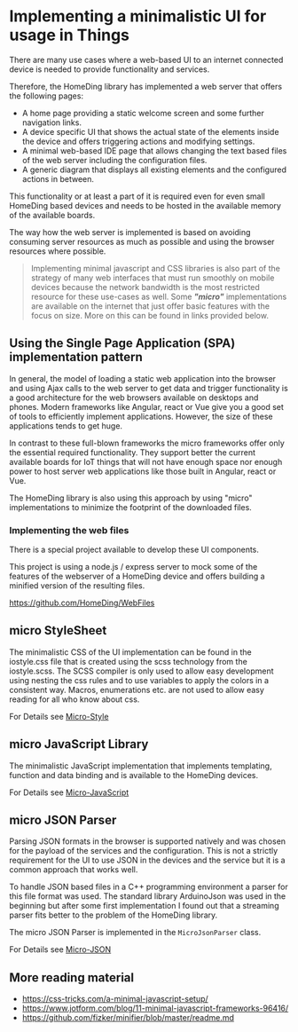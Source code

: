 # Implementing a minimalistic UI for usage in Things

There are many use cases where a web-based UI to an internet connected device is needed to provide functionality and services.

Therefore, the HomeDing library has implemented a web server that offers the following pages:

* A home page providing a static welcome screen and some further navigation links.
* A device specific UI that shows the actual state of the elements inside the device and offers triggering actions and modifying settings.
* A minimal web-based IDE page that allows changing the text based files of the web server including the configuration files.
* A generic diagram that displays all existing elements and the configured actions in between.

This functionality or at least a part of it is required even for even small HomeDing based devices and needs to be hosted in the available memory of the available boards.

The way how the web server is implemented is based on avoiding consuming server resources as much as possible and using the browser resources where possible.

> Implementing minimal javascript and CSS libraries is also part of the strategy of many web interfaces that must run smoothly on mobile devices because the network bandwidth is the most restricted resource for these use-cases as well.
> Some ***"micro"*** implementations are available on the internet that just offer basic features with the focus on size.
> More on this can be found in links provided below. 

## Using the Single Page Application (SPA) implementation pattern

In general, the model of loading a static web application into the browser and using Ajax calls to the web server to get data and trigger functionality is a good architecture for the web browsers available on desktops and phones. Modern frameworks like Angular, react or Vue give you a good set of tools to efficiently implement applications. However, the size of these applications tends to get huge.

In contrast to these full-blown frameworks the micro frameworks offer only the essential required functionality. They support better the current available boards for IoT things that will not have enough space nor enough power to host server web applications like those built in Angular, react or Vue.

The HomeDing library is also using this approach by using "micro" implementations to minimize the footprint of the downloaded files.

### Implementing the web files

There is a special project available to develop these UI components.

This project is using a node.js / express server to mock some of the features of the webserver of a HomeDing device and offers building a minified version of the resulting files.

<https://github.com/HomeDing/WebFiles>

## micro StyleSheet

The minimalistic CSS of the UI implementation can be found in the iostyle.css file that is created using the scss technology from the iostyle.scss. The SCSS compiler is only used to allow easy development using nesting the css rules and to use variables to apply the colors in a consistent way. Macros, enumerations etc. are not used to allow easy reading for all who know about css.

For Details see [Micro-Style](microstyle)

## micro JavaScript Library

The minimalistic JavaScript implementation that implements templating, function and data binding and is available to the HomeDing devices.

For Details see [Micro-JavaScript](microjavascript)

## micro JSON Parser

Parsing JSON formats in the browser is supported natively and was chosen for the payload of the services and the configuration. This is not a strictly requirement for the UI to use JSON in the devices and the service but it is a common approach that works well.

To handle JSON based files in a C++ programming environment a parser for this file format was used. The standard library ArduinoJson was used in the beginning but after some first implementation I found out that a streaming parser fits better to the problem of the HomeDing library.

The micro JSON Parser is implemented in the `MicroJsonParser` class.

For Details see [Micro-JSON](microjson)

## More reading material

* <https://css-tricks.com/a-minimal-javascript-setup/>
* <https://www.jotform.com/blog/11-minimal-javascript-frameworks-96416/>
* <https://github.com/fizker/minifier/blob/master/readme.md>
